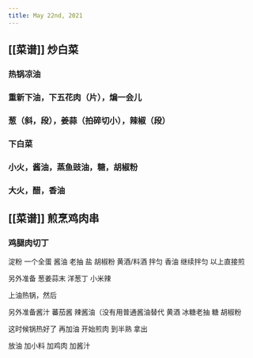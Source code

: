 ```yaml
---
title: May 22nd, 2021
---
```


## [[菜谱]] 炒白菜
### 热锅凉油
### 重新下油，下五花肉（片），煸一会儿
### 葱（斜，段），姜蒜（拍碎切小），辣椒（段）
### 下白菜
### 小火，酱油，蒸鱼豉油，糖，胡椒粉
### 大火，醋，香油
## [[菜谱]] 煎烹鸡肉串
### 鸡腿肉切丁
淀粉
一个全蛋
酱油
老抽
盐
胡椒粉
黄酒/料酒
拌匀
香油
继续拌匀
以上直接煎

另外准备
葱姜蒜末
洋葱丁
小米辣

上油热锅，然后

另外准备酱汁
蕃茄酱 
辣酱油（没有用普通酱油替代
黄酒
冰糖老抽
糖
胡椒粉

这时候锅热好了
再加油
开始煎肉
到半熟
拿出

放油
加小料
加鸡肉
加酱汁

